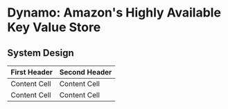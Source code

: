 # Dynamo: Amazon's Highly Available Key Value Store

## System Design


| First Header  | Second Header |
| ------------- | ------------- |
| Content Cell  | Content Cell  |
| Content Cell  | Content Cell  |
